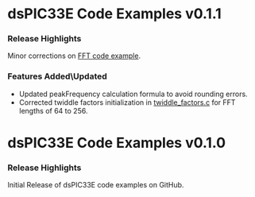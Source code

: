 # dsPIC33E Code Examples v0.1.1
### Release Highlights

Minor corrections on [FFT code example](dspic33e-fft-dsplib).

### Features Added\Updated

* Updated peakFrequency calculation formula to avoid rounding errors.
* Corrected twiddle factors initialization in [twiddle_factors.c](dspic33e-fft-dsplib/firmware/src/twiddle_factors.c) for FFT lengths of 64 to 256. 


# dsPIC33E Code Examples v0.1.0
### Release Highlights

Initial Release of dsPIC33E code examples on GitHub.



